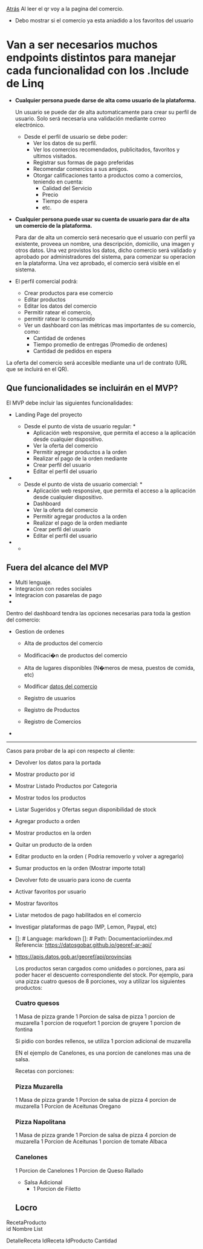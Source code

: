 [Atrás](Index.md)
Al leer el qr voy a la pagina del comercio.
  - Debo mostrar si el comercio ya esta aniadido a los favoritos del usuario


# Van a ser necesarios muchos endpoints distintos para manejar cada funcionalidad con los .Include de Linq

- **Cualquier persona puede darse de alta como usuario de la plataforma.**
    
    Un usuario se puede dar de alta automaticamente para crear su perfil de usuario. Solo será necesaria una 
    validación mediante correo electrónico.
  - Desde el perfil de usuario se debe poder:
    - Ver los datos de su perfil.
    - Ver los comercios recomendados, publicitados, favoritos y ultimos visitados.
    - Registrar sus formas de pago preferidas
    - Recomendar comercios a sus amigos.
    - Otorgar calificaciones tanto a productos como a comercios, teniendo en cuenta:
      - Calidad del Servicio
      - Precio
      - Tiempo de espera
      - etc.

- **Cualquier persona puede usar su cuenta de usuario para dar de alta un comercio de la plataforma.**
    
    Para dar de alta un comercio será necesario que el usuario con perfil ya existente, proveea un nombre, una descripción, domicilio, una imagen y otros datos.
    Una vez provistos los datos, dicho comercio será validado y aprobado por administradores del sistema, para comenzar su operacion en la plataforma.
    Una vez aprobado, el comercio será visible en el sistema.

- El perfil comercial podrá:
  - Crear productos para ese comercio
  - Editar productos
  - Editar los datos del comercio
  - Permitir ratear el comercio,
  - permitir ratear lo consumido
  - Ver un dashboard con las métricas mas importantes de su comercio, como:
    - Cantidad de ordenes
    - Tiempo promedio de entregas (Promedio de ordenes)
    - Cantidad de pedidos en espera

La oferta del comercio será accesible mediante una url de contrato (URL que se incluirá en el QR).
    

## Que funcionalidades se incluirán en el MVP?
El MVP debe incluir las siguientes funcionalidades:
- Landing Page del proyecto
    
    * Desde el punto de vista de usuario regular: *
      - Aplicación web responsive, que permita el acceso a la aplicación desde cualquier dispositivo.
      - Ver la oferta del comercio
      - Permitir agregar productos a la orden
      - Realizar el pago de la orden mediante
      - Crear perfil del usuario
      - Editar el perfil del usuario

- 
    * Desde el punto de vista de usuario comercial: *
      - Aplicación web responsive, que permita el acceso a la aplicación desde cualquier dispositivo.
      - Dashboard
      - Ver la oferta del comercio
      - Permitir agregar productos a la orden
      - Realizar el pago de la orden mediante
      - Crear perfil del usuario
      - Editar el perfil del usuario
-   
    * 

## Fuera del alcance del MVP

- Multi lenguaje.
- Integracion con redes sociales
- Integracion con pasarelas de pago
- 
  


Dentro del dashboard tendra las opciones necesarias para toda la gestion del comercio:
- Gestion de ordenes
    - Alta de productos del comercio
    - Modificaci�n de productos del comercio
    - Alta de lugares disponibles (N�meros de mesa, puestos de comida, etc)
    - Modificar [datos del comercio](datos_comercio.md)

  - Registro de usuarios
  - Registro de Productos
  - Registro de Comercios
- 



-----------



Casos para probar de la api con respecto al cliente:
- Devolver los datos para la portada
- Mostrar producto por id
- Mostrar Listado Productos por Categoria
- Mostrar todos los productos
- Listar Sugeridos y Ofertas segun disponibilidad de stock
- Agregar producto a orden
- Mostrar productos en la orden
- Quitar un producto de la orden
- Editar producto en la orden ( Podria removerlo y volver a agregarlo)
- Sumar productos en la orden (Mostrar importe total)
- Devolver foto de usuario para icono de cuenta
- Activar favoritos por usuario
- Mostrar favoritos
- Listar metodos de pago habilitados en el comercio
- Investigar plataformas de pago (MP, Lemon, Paypal, etc)  
- 
    []: # Language: markdown
    []: # Path: Documentacion\index.md
Referencia: https://datosgobar.github.io/georef-ar-api/
- https://apis.datos.gob.ar/georef/api/provincias
    
    Los productos seran cargados como unidades o porciones, para asi poder hacer el descuento correspondiente del stock.
    Por ejemplo, para una pizza cuatro quesos de 8 porciones, voy a utilizar los siguientes productos:
   
   
   ### Cuatro quesos
    1 Masa de pizza grande
    1 Porcion de salsa de pizza
    1 porcion de muzarella
    1 porcion de roquefort
    1 porcion de gruyere
    1 porcion de fontina

    Si pidio con bordes rellenos, se utiliza 
    1 porcion adicional de muzarella


  EN el ejemplo de Canelones, es una porcion de canelones mas una de salsa.





  Recetas con porciones:

  ### Pizza Muzarella
    1 Masa de pizza grande
    1 Porcion de salsa de pizza
    4 porcion de muzarella
    1 Porcion de Aceitunas
    Oregano

  
  ### Pizza Napolitana
    1 Masa de pizza grande
    1 Porcion de salsa de pizza
    4 porcion de muzarella
    1 Porcion de Aceitunas
    1 porcion de tomate
    Albaca

    
  ### Canelones
    1 Porcion de Canelones
    1 Porcion de Queso Rallado

    - Salsa Adicional
      - 1 Porcion de Filetto

  ## Locro



RecetaProducto  
id
Nombre
List<Product>


DetalleReceta
IdReceta
IdProducto
Cantidad



